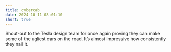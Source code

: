```yaml
---
title: cybercab
date: 2024-10-11 08:01:10
short: true
---
```


Shout-out to the Tesla design team for once again proving they can make some of the ugliest cars on the road. It’s almost impressive how consistently they nail it.
